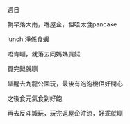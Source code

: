 週日

朝早落大雨，喺屋企，但唔太食pancake

lunch 淨係食蝦

唔肯瞓，就落去同媽媽買餸

買完餸就瞓

瞓醒去九龍公園玩，最後有泡泡機佢好開心

之後食元氣食到好飽

再去反斗城玩，玩完返屋企沖涼，好乖就瞓
